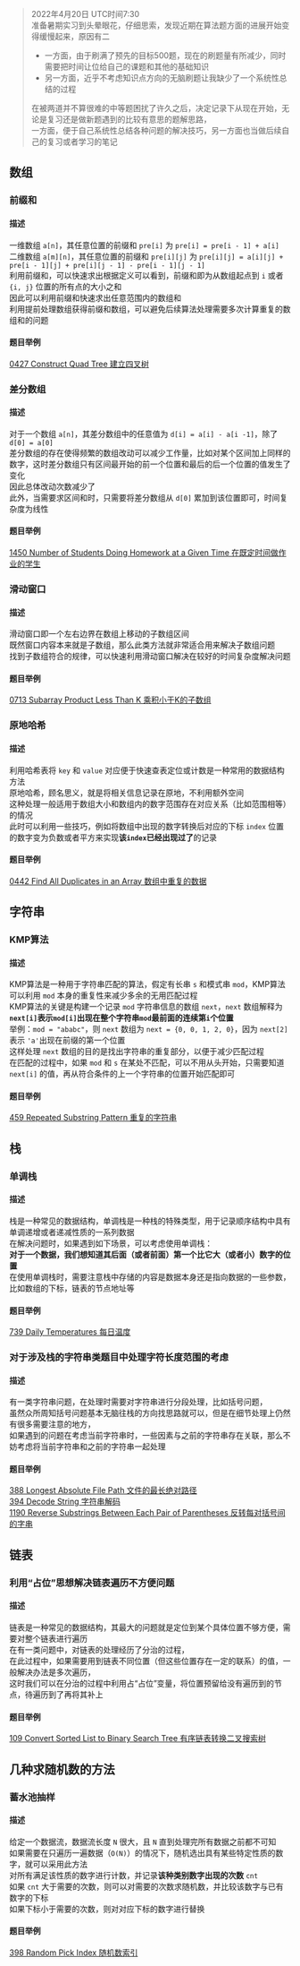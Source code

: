 > 2022年4月20日 UTC时间7:30  
> 准备暑期实习到头晕眼花，仔细思索，发现近期在算法题方面的进展开始变得缓慢起来，原因有二  
> - 一方面，由于刷满了预先的目标500题，现在的刷题量有所减少，同时需要把时间让位给自己的课题和其他的基础知识  
> - 另一方面，近乎不考虑知识点方向的无脑刷题让我缺少了一个系统性总结的过程  
> 
> 在被两道并不算很难的中等题困扰了许久之后，决定记录下从现在开始，无论是复习还是做新题遇到的比较有意思的题解思路，  
> 一方面，便于自己系统性总结各种问题的解决技巧，另一方面也当做后续自己的复习或者学习的笔记  

## 数组

### 前缀和
#### 描述
一维数组 `a[n]`，其任意位置的前缀和 `pre[i]` 为 `pre[i] = pre[i - 1] + a[i]`  
二维数组 `a[m][n]`，其任意位置的前缀和 `pre[i][j]` 为 `pre[i][j] = a[i][j] + pre[i - 1][j] + pre[i][j - 1] - pre[i - 1][j - 1]`  
利用前缀和，可以快速求出根据定义可以看到，前缀和即为从数组起点到 `i` 或者 `{i, j}` 位置的所有点的大小之和  
因此可以利用前缀和快速求出任意范围内的数组和  
利用提前处理数组获得前缀和数组，可以避免后续算法处理需要多次计算重复的数组和的问题  
#### 题目举例
[0427 Construct Quad Tree 建立四叉树](./%230427%20Construct%20Quad%20Tree%20建立四叉树.md)  

### 差分数组
#### 描述
对于一个数组 `a[n]`，其差分数组中的任意值为 `d[i] = a[i] - a[i -1]`，除了 `d[0] = a[0]`  
差分数组的存在使得频繁的数组改动可以减少工作量，比如对某个区间加上同样的数字，这时差分数组只有区间最开始的前一个位置和最后的后一个位置的值发生了变化  
因此总体改动次数减少了  
此外，当需要求区间和时，只需要将差分数组从 `d[0]` 累加到该位置即可，时间复杂度为线性  
#### 题目举例
[1450 Number of Students Doing Homework at a Given Time 在既定时间做作业的学生](./%231450%20Number%20of%20Students%20Doing%20Homework%20at%20a%20Given%20Time%20在既定时间做作业的学生.md)

### 滑动窗口
#### 描述
滑动窗口即一个左右边界在数组上移动的子数组区间  
既然窗口内容本来就是子数组，那么此类方法就非常适合用来解决子数组问题  
找到子数组符合的规律，可以快速利用滑动窗口解决在较好的时间复杂度解决问题  
#### 题目举例
[0713 Subarray Product Less Than K 乘积小于K的子数组](./%230713%20Subarray%20Product%20Less%20Than%20K%20乘积小于K的子数组.md)  

### 原地哈希
#### 描述
利用哈希表将 `key` 和 `value` 对应便于快速查表定位或计数是一种常用的数据结构方法  
原地哈希，顾名思义，就是将相关信息记录在原地，不利用额外空间  
这种处理一般适用于数组大小和数组内的数字范围存在对应关系（比如范围相等）的情况  
此时可以利用一些技巧，例如将数组中出现的数字转换后对应的下标 `index` 位置的数字变为负数或者平方来实现**该`index`已经出现过了**的记录  
#### 题目举例
[0442 Find All Duplicates in an Array 数组中重复的数据](./%230442%20Find%20All%20Duplicates%20in%20an%20Array%20数组中重复的数据.md)

## 字符串
### KMP算法
#### 描述
KMP算法是一种用于字符串匹配的算法，假定有长串 `s` 和模式串 `mod`，KMP算法可以利用 `mod` 本身的重复性来减少多余的无用匹配过程  
KMP算法的关键是构建一个记录 `mod` 字符串信息的数组 `next`，`next` 数组解释为 **`next[i]`表示`mod[i]`出现在整个字符串`mod`最前面的连续第`i`个位置**  
举例：`mod = "ababc"`，则 `next` 数组为 `next = {0, 0, 1, 2, 0}`，因为 `next[2]` 表示 `'a'`出现在前缀的第一个位置  
这样处理 `next` 数组的目的是找出字符串的重复部分，以便于减少匹配过程  
在匹配的过程中，如果 `mod` 和 `s` 在某处不匹配，可以不用从头开始，只需要知道 `next[i]` 的值，再从符合条件的上一个字符串的位置开始匹配即可  
#### 题目举例  
[459 Repeated Substring Pattern 重复的字符串](./%230459%20Repeated%20Substring%20Pattern%20重复的字符串.md)

## 栈

### 单调栈
#### 描述
栈是一种常见的数据结构，单调栈是一种栈的特殊类型，用于记录顺序结构中具有单调递增或者递减性质的一系列数据  
在解决问题时，如果遇到如下场景，可以考虑使用单调栈：  
**对于一个数据，我们想知道其后面（或者前面）第一个比它大（或者小）数字的位置**  
在使用单调栈时，需要注意栈中存储的内容是数据本身还是指向数据的一些参数，比如数组的下标，链表的节点地址等  
#### 题目举例
[739 Daily Temperatures 每日温度](./%230739%20Daily%20Temperatures%20每日温度.md)  

### 对于涉及栈的字符串类题目中处理字符长度范围的考虑
#### 描述
有一类字符串问题，在处理时需要对字符串进行分段处理，比如括号问题，  
虽然众所周知括号问题基本无脑往栈的方向找思路就可以，但是在细节处理上仍然有很多需要注意的地方，  
如果遇到的问题在考虑当前字符串时，一些因素与之前的字符串存在关联，那么不妨考虑将当前字符串和之前的字符串一起处理  
#### 题目举例
[388 Longest Absolute File Path 文件的最长绝对路径](./%230388%20Longest%20Absolute%20File%20Path%20文件的最长绝对路径.md)  
[394 Decode String 字符串解码](./%230394%20Decode%20String%20字符串解码.md)  
[1190 Reverse Substrings Between Each Pair of Parentheses 反转每对括号间的字串](./%231190%20Reverse%20Substrings%20Between%20Each%20Pair%20of%20Parentheses%20反转每对括号间的字串.md)  

## 链表
### 利用“占位”思想解决链表遍历不方便问题
#### 描述
链表是一种常见的数据结构，其最大的问题就是定位到某个具体位置不够方便，需要对整个链表进行遍历  
在有一类问题中，对链表的处理经历了分治的过程，  
在此过程中，如果需要用到链表不同位置（但这些位置存在一定的联系）的值，一般解决办法是多次遍历，  
这时我们可以在分治的过程中利用占“占位”变量，将位置预留给没有遍历到的节点，待遍历到了再将其补上  
#### 题目举例
[109 Convert Sorted List to Binary Search Tree 有序链表转换二叉搜索树](./%230109%20Convert%20Sorted%20List%20to%20Binary%20Search%20Tree%20有序链表转换二叉搜索树.md)

## 几种求随机数的方法
### 蓄水池抽样
#### 描述
给定一个数据流，数据流长度 `N` 很大，且 `N` 直到处理完所有数据之前都不可知  
如果需要在只遍历一遍数据（`O(N)`）的情况下，随机选出具有某些特定性质的数字，就可以采用此方法  
对所有满足该性质的数字进行计数，并记录**该种类别数字出现的次数** `cnt`  
如果 `cnt` 大于需要的次数，则可以对需要的次数求随机数，并比较该数字与已有数字的下标  
如果下标小于需要的次数，则对对应下标的数字进行替换  
#### 题目举例
[398 Random Pick Index 随机数索引](./%230398%20Random%20Pick%20Index%20随机数索引.md)  
